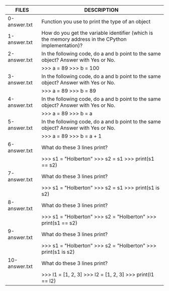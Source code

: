 | FILES  | DESCRIPTION |
| ------------- | -------------|
| 0-answer.txt | Function you use to print the type of an object |
| 1-answer.txt | How do you get the variable identifier (which is the memory address in the CPython implementation)? |
| 2-answer.txt | In the following code, do a and b point to the same object? Answer with Yes or No. |
||>>> a = 89   >>> b = 100 |
| 3-answer.txt | In the following code, do a and b point to the same object? Answer with Yes or No. |
||>>> a = 89   >>> b = 89 |
| 4-answer.txt | In the following code, do a and b point to the same object? Answer with Yes or No. |
||>>> a = 89   >>> b = a |
| 5-answer.txt | In the following code, do a and b point to the same object? Answer with Yes or No. |
||>>> a = 89   >>> b = a + 1 |
| 6-answer.txt | What do these 3 lines print? |
||>>> s1 = "Holberton"	 >>> s2 = s1   >>> print(s1 == s2) |
| 7-answer.txt | What do these 3 lines print? |
||>>> s1 = "Holberton"	 >>> s2 = s1   >>> print(s1 is s2) |
| 8-answer.txt | What do these 3 lines print? |
||>>> s1 = "Holberton"	 >>> s2 = "Holberton" >>> print(s1 == s2) |
| 9-answer.txt | What do these 3 lines print? |
|| >>> s1 = "Holberton"	 >>> s2 = "Holberton" >>> print(s1 is s2) |
| 10-answer.txt | What do these 3 lines print? |
|| >>> l1 = [1, 2, 3]  >>> l2 = [1, 2, 3]      >>> print(l1 == l2) |
